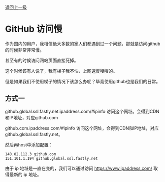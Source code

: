 [返回上一级](./README.md)

# GitHub 访问慢

作为国内的用户，我相信绝大多数的家人们都遇到过一个问题，那就是访问github的时候非常非常慢。

甚至有的时候访问网站页面直接死掉。

这个时候该有人说了，我有梯子我不怕，上网速度嗖嗖的。

但是如果我们不使用梯子的情况下该怎么办呢？毕竟使用github也是我们的日常。

## 方式一

github.global.ssl.fastly.net.ipaddress.com/#ipinfo 
访问这个网址。会得到CDN和IP地址，对应github.com

github.com.ipaddress.com/#ipinfo 
访问这个网址，会得到CDN和IP地址，对应github.global.ssl.fastly.net。

然后再host中添加配置：

```shell
140.82.112.3 github.com
151.101.1.194 github.global.ssl.fastly.net
```

由于 ip 地址是一直在变的，我们可以通过访问 https://www.ipaddress.com/ 取得最新的 ip 地址。